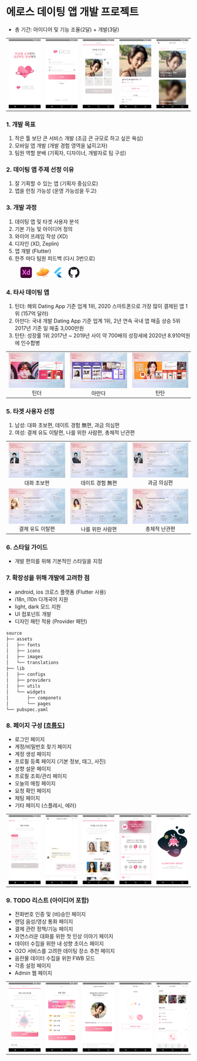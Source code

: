 # 에로스 데이팅 앱 개발 프로젝트
* 총 기간: 아이디어 및 기능 조율(2달) + 개발(3달) 

| | | | | |
|:-:|:-:|:-:|:-:|:-:|
|![splash](./readme/splash.png)|![login](./readme/login.png)|![profile_photo](./readme/profile_photo.png)|![profile](./readme/profile.png)|![match](./readme/match.png)|

### 1. 개발 목표
1. 작은 툴 보단 큰 서비스 개발 (조금 큰 규모로 하고 싶은 욕심)
2. 모바일 앱 개발 (개발 경험 영역을 넓히고자)
3. 팀원 역할 분배 (기획자, 디자이너, 개발자로 팀 구성)

### 2. 데이팅 앱 주제 선정 이유
1. 잘 기획할 수 있는 앱 (기획자 중심으로)
2. 앱을 런칭 가능성 (운영 가능성을 두고)

### 3. 개발 과정
1. 데이팅 앱 및 타겟 사용자 분석
2. 기본 기능 및 아이디어 정의
3. 와이어 프레임 작성 (XD)
4. 디자인 (XD, Zeplin)
5. 앱 개발 (Flutter)
6. 한주 마다 팀원 피드백 (다시 3번으로)

&nbsp;&nbsp;&nbsp;&nbsp;&nbsp;&nbsp;&nbsp;&nbsp;&nbsp;&nbsp;<img src="./readme/tool.png" alt="tool.png" height="30">

### 4. 타사 데이팅 앱
1. 틴더: 해외 Dating App 기준 업계 1위, 2020 스마트폰으로 가장 많이 결제된 앱 1위 (157억 달러)
2. 아만다: 국내 개발 Dating App 기준 업계 1위, 2년 연속 국내 앱 매출 상승 5위 2017년 기준 일 매출 3,000만원
3. 탄탄: 성장률 1위 2017년 ~ 2019년 사이 약 700배의 성장세에 2020년 8.910억원에 인수합병

| | | |
|:-:|:-:|:-:|
|![tinder](./readme/tinder.png) 틴더|![amanda](./readme/amanda.png) 아만다|![tantan](./readme/tantan.png) 탄탄|

### 5. 타겟 사용자 선정
1. 남성: 대화 초보편, 데이트 경험 無편, 과금 의심편
2. 여성: 결제 유도 이탈편, 나를 위한 사람편, 총체적 난관편

| | | |
|:-:|:-:|:-:|
|![persona_man_1](./readme/persona_man_1.png) 대화 초보편|![persona_man_2](./readme/persona_man_2.png) 데이트 경험 無편|![persona_man_3](./readme/persona_man_3.png) 과금 의심편|
|![persona_woman_1](./readme/persona_woman_1.png) 결제 유도 이탈편|![persona_woman_2](./readme/persona_woman_2.png) 나를 위한 사람편|![persona_woman_3](./readme/persona_woman_3.png) 총체적 난관편|

### 6. 스타일 가이드
* 개발 편의를 위해 기본적인 스타일을 지정

<!-- ![style](./readme/style.png) -->

### 7. 확장성을 위해 개발에 고려한 점
* android, ios 크로스 플랫폼 (Flutter 사용)
* i18n, l10n 다개국어 지원 
* light, dark 모드 지원
* UI 컴포넌트 개발
* 디자인 패턴 적용 (Provider 패턴)

```
source
├── assets
│   ├── fonts
│   ├── icons
│   ├── images
│   └── translations
├── lib
│   ├── configs
│   ├── providers
│   ├── utils
│   └── widgets
│       ├── componets
│       └── pages
└── pubspec.yaml
```

### 8. 페이지 구성 [[흐름도](./readme/flow.pdf)]
* 로그인 페이지
* 계정/비밀번호 찾기 페이지
* 계정 생성 페이지
* 프로필 등록 페이지 (기본 정보, 태그, 사진)
* 성향 설문 페이지
* 프로필 조회/관리 페이지
* 오늘의 매칭 페이지
* 요청 확인 페이지
* 채팅 페이지
* 기타 페이지 (스플레시, 에러)

| | | | | |
|:-:|:-:|:-:|:-:|:-:|
|![tag](./readme/tag.png)|![chat](./readme/chat.png)|![guide](./readme/guide.png)|![survey](./readme/survey.png)|![error](./readme/error.png)|

### 9. TODO 리스트 (아이디어 포함)
* 전화번호 인증 및 (비)승인 페이지
* 랜덤 음성/영상 통화 페이지
* 결제 관련 정책/기능 페이지
* 자연스러운 대화를 위한 첫 인상 이야기 페이지
* 데이터 수집을 위한 내 성향 초이스 페이지
* O2O 서비스를 고려한 데이팅 장소 추천 페이지
* 음란물 데이터 수집을 위한 FWB 모드 
* 각종 설정 페이지
* Admin 웹 페이지

| | | | | |
|:-:|:-:|:-:|:-:|:-:|
|![auth](./readme/auth.png)|![cash](./readme/cash.png)|![first](./readme/first.png)|![call](./readme/call.png)|![play](./readme/play.png)|

